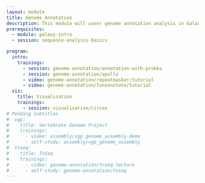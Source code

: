 ```yaml
---
layout: module
title: Genome Annotation
description: This module will cover genome annotation analysis in Galaxy
prerequisites:
  - module: galaxy-intro
  - session: sequence-analysis-basics

program:
  intro:
    trainings:
      - session: genome-annotation/annotation-with-prokka
      - session: genome-annotation/apollo
      - video: genome-annotation/repeatmasker/tutorial
      - video: genome-annotation/funannotate/tutorial
  viz:
    title: Visualisation
    trainings:
      - session: visualisation/circos
# Pending Subtitles.
#  vgp:
#    title: Vertebrate Genome Project
#    trainings:
#      - video: assembly/vgp_genome_assembly-demo
#      - self-study: assembly/vgp_genome_assembly
#  tnseq:
#    title: TnSeq
#    trainings:
#      - video: genome-annotation/tnseq-lecture
#      - self-study: genome-annotation/tnseq
---
```

